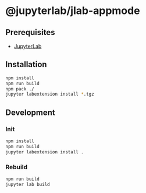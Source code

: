 # @jupyterlab/jlab-appmode

## Prerequisites

* [JupyterLab](https://github.com/jupyterlab)

## Installation

```bash
npm install
npm run build
npm pack ./
jupyter labextension install *.tgz
```

## Development

### Init

```bash
npm install
npm run build
jupyter labextension install .
```

### Rebuild

```bash
npm run build
jupyter lab build
```
